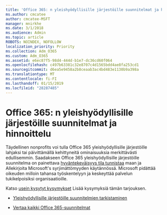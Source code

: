 ```yaml
---
title: 'Office 365: n yleishyödyllisille järjestöille suunnitelmat ja hinnoittelu'
ms.author: cmcatee
author: cmcatee-MSFT
manager: mnirkhe
ms.date: 3/1/2018
ms.audience: Admin
ms.topic: article
ROBOTS: NOINDEX, NOFOLLOW
localization_priority: Priority
ms.collection: Adm_O365
ms.custom: Adm_O365
ms.assetid: e6ec87f5-98d4-444d-b1e7-dc36cd60f064
ms.openlocfilehash: c497b63381c32e8707c4d1565bdd4ae8fa253cd1
ms.sourcegitcommit: d6ea5e9458a2b8ceaab3ac4bd483e1130b9a398a
ms.translationtype: MT
ms.contentlocale: fi-FI
ms.lasthandoff: 01/15/2019
ms.locfileid: "28287485"
---
```

# <a name="office-365-for-nonprofit-plans-and-pricing"></a>Office 365: n yleishyödyllisille järjestöille suunnitelmat ja hinnoittelu

Täydellinen nonprofits voi tulla Office 365 yleishyödyllisille järjestöille lahjaksi tai päivittämällä kehittyneitä ominaisuuksia merkittävästi edullisemmin. Saadakseen Office 365 yleishyödyllisille järjestöille suunnitelma on painettava [hyväntekeväisyys tila tunnistaa](https://go.microsoft.com/fwlink/p/?LinkID=330253) maan ja Allekirjoita Microsoft's syrjimättömyyden käytännössä. Microsoft pidättää oikeuden milloin tahansa työskentelyyn ja keskeyttää palvelun tukikelpoisiksi organisaatioille. 
  
Katso [usein kysytyt kysymykset](https://products.office.com/en-us/nonprofit/office-365-nonprofit) Lisää kysymyksiä tämän tarjouksen. 
  
- [Yleishyödyllisille järjestöille suunnitelmien tarkistaminen](https://products.office.com/en-us/nonprofit/office-365-nonprofit-plans-and-pricing?tab=1)
    
- [Vertaa kaikki Office 365-suunnitelmat](https://products.office.com/en-us/business/compare-more-office-365-for-business-plans)
    

